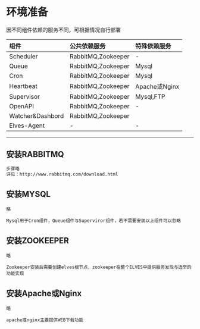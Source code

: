 # 环境准备

因不同组件依赖的服务不同，可根据情况自行部署

| **组件** | 公共依赖**服务** | 特殊依赖服务 |
| :--- | :--- | :--- |
| Scheduler | RabbitMQ,Zookeeper | - |
| Queue | RabbitMQ,Zookeeper | Mysql |
| Cron | RabbitMQ,Zookeeper | Mysql |
| Heartbeat | RabbitMQ,Zookeeper | Apache或Nginx |
| Supervisor | RabbitMQ,Zookeeper | Mysql,FTP |
| OpenAPI | RabbitMQ,Zookeeper | - |
| Watcher&Dashbord | RabbitMQ,Zookeeper |  |
| Elves-Agent | - | - |

---

## 安装RABBITMQ

```bash
步骤略
详见：http://www.rabbitmq.com/download.html
```

## 安装MYSQL

```
略

Mysql用于Cron组件，Queue组件与Superviror组件，若不需要安装以上组件可以忽略
```

## 安装ZOOKEEPER

```
略

Zookeeper安装后需要创建elves根节点，zookeeper在整个ELVES中提供服务发现与选举的功能实现
```

## 安装Apache或Nginx

```
略

apache或nginx主要提供WEB下载功能
```



